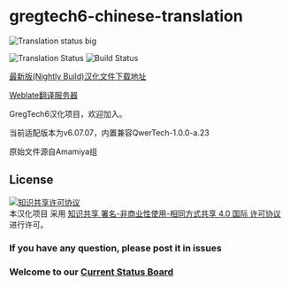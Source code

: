 # gregtech6-chinese-translation
![Translation status big](https://weblate.sayori.pw/widgets/gregtech/zh_cn/gregtech6/287x66-grey.png)

![Translation Status](https://weblate.sayori.pw/widgets/gregtech/-/svg-badge.svg) ![Build Status](https://travis-ci.org/MoHaDouBiTeam/gregtech6-chinese-translation.svg?branch=master)

[最新版(Nightly Build)汉化文件下载地址](https://github.com/MoHaDouBiTeam/gregtech6-chinese-translation/releases/latest)

[Weblate翻译服务器](https://weblate.sayori.pw/engage/gregtech/?utm_source=widget)

GregTech6汉化项目，欢迎加入。

当前适配版本为v6.07.07，内置兼容QwerTech-1.0.0-a.23

原始文件源自Amamiya组

## License
<a rel="license" href="http://creativecommons.org/licenses/by-nc-sa/4.0/"><img alt="知识共享许可协议" style="border-width:0" src="https://i.creativecommons.org/l/by-nc-sa/4.0/88x31.png" /></a><br />本汉化项目 采用 <a rel="license" href="http://creativecommons.org/licenses/by-nc-sa/4.0/">知识共享 署名-非商业性使用-相同方式共享 4.0 国际 许可协议</a>进行许可。


### If you have any question, please post it in issues
### Welcome to our [Current Status Board](https://github.com/MoHaDouBiTeam/gregtech6-chinese-translate/wiki/%E5%85%AC%E5%91%8A%E6%9D%BF-Current-Status)
